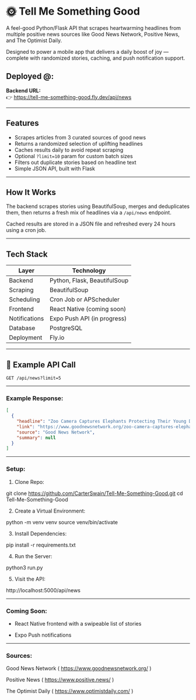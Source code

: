 # 🌞 Tell Me Something Good

A feel-good Python/Flask API that scrapes heartwarming headlines from multiple positive news sources like Good News Network, Positive News, and The Optimist Daily.

Designed to power a mobile app that delivers a daily boost of joy — complete with randomized stories, caching, and push notification support.


## Deployed @:

**Backend URL:**  
👉 https://tell-me-something-good.fly.dev/api/news

---

## Features

- Scrapes articles from 3 curated sources of good news
- Returns a randomized selection of uplifting headlines
- Caches results daily to avoid repeat scraping
- Optional `?limit=10` param for custom batch sizes
- Filters out duplicate stories based on headline text
- Simple JSON API, built with Flask

---

## How It Works

The backend scrapes stories using BeautifulSoup, merges and deduplicates them, then returns a fresh mix of headlines via a `/api/news` endpoint.

Cached results are stored in a JSON file and refreshed every 24 hours using a cron job.


---

## Tech Stack

| Layer        | Technology                        |
|--------------|-----------------------------------|
| Backend      | Python, Flask, BeautifulSoup      |
| Scraping     | BeautifulSoup                     |
| Scheduling   | Cron Job or APScheduler           |
| Frontend     | React Native (coming soon)        |
| Notifications| Expo Push API (in progress)       |
| Database     | PostgreSQL                        |
| Deployment   | Fly.io                            |

---

## 🧪 Example API Call

```http
GET /api/news?limit=5 
```

---

### Example Response:

```json
[
  {
    "headline": "Zoo Camera Captures Elephants Protecting Their Young During San Diego Earthquake",
    "link": "https://www.goodnewsnetwork.org/zoo-camera-captures-elephants-protecting-their-young-during-san-diego-earthquake-watch/",
    "source": "Good News Network",
    "summary": null
  }
]
```

---

### Setup: 

1. Clone Repo:

git clone https://github.com/CarterSwain/Tell-Me-Something-Good.git
cd Tell-Me-Something-Good

2. Create a Virtual Environment:

python -m venv venv
source venv/bin/activate

3. Install Dependencies:

pip install -r requirements.txt

4. Run the Server:

python3 run.py

5. Visit the API:

http://localhost:5000/api/news


---

### Coming Soon:

- React Native frontend with a swipeable list of stories

- Expo Push notifications

--- 

### Sources:

Good News Network ( https://www.goodnewsnetwork.org/ )

Positive News ( https://www.positive.news/ )

The Optimist Daily ( https://www.optimistdaily.com/ )